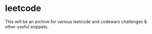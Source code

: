 # leetcode
This will be an archive for various leetcode and codewars challenges & other useful snippets.
